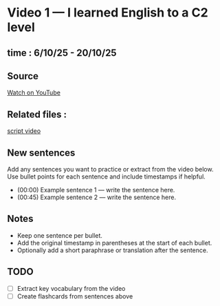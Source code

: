 # Video 1 — I learned English to a C2 level

## time : 6/10/25 - 20/10/25

## Source

[Watch on YouTube](https://youtu.be/TfEhJ3sYqq0?si=TV3G8D1F4bJagH-f)

## Related files :

[script ](./1-script-I%20learned%20English%20to%20a%20C2%20level,%20so%20you%20can%20just%20copy%20me.pdf)
[video ](./1-video-I%20learned%20English%20to%20a%20C2%20level,%20so%20you%20can%20just%20copy%20me%20-%20Veronika's%20Language%20Diaries.mp4)

## New sentences

Add any sentences you want to practice or extract from the video below. Use bullet points for each sentence and include timestamps if helpful.

- (00:00) Example sentence 1 — write the sentence here.
- (00:45) Example sentence 2 — write the sentence here.

## Notes

- Keep one sentence per bullet.
- Add the original timestamp in parentheses at the start of each bullet.
- Optionally add a short paraphrase or translation after the sentence.

## TODO

- [ ] Extract key vocabulary from the video
- [ ] Create flashcards from sentences above
